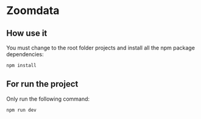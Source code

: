 # Zoomdata

## How use it
<p>You must change to the root folder projects and install all the npm package dependencies:</p>
<code>npm install</code>

## For run the project
<p>Only run the following command:</p>
<code>npm run dev</code>
